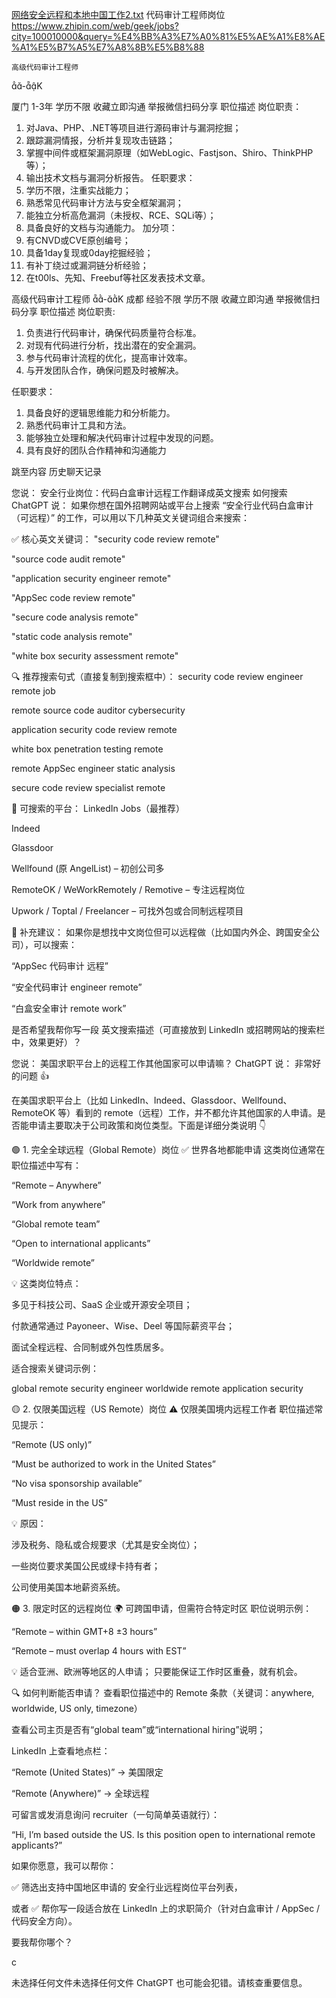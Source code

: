 [网络安全远程和本地中国工作2.txt](https://github.com/user-attachments/files/23142887/2.txt)
代码审计工程师岗位
	https://www.zhipin.com/web/geek/jobs?city=100010000&query=%E4%BB%A3%E7%A0%81%E5%AE%A1%E8%AE%A1%E5%B7%A5%E7%A8%8B%E5%B8%88
	
	
	
	
	
	
	
	高级代码审计工程师
-K

厦门
1-3年
学历不限
收藏立即沟通
举报微信扫码分享
职位描述
岗位职责：
1. 对Java、PHP、.NET等项目进行源码审计与漏洞挖掘；
2. 跟踪漏洞情报，分析并复现攻击链路；
3. 掌握中间件或框架漏洞原理（如WebLogic、Fastjson、Shiro、ThinkPHP等）；
4. 输出技术文档与漏洞分析报告。
任职要求：
1. 学历不限，注重实战能力；
2. 熟悉常见代码审计方法与安全框架漏洞；
3. 能独立分析高危漏洞（未授权、RCE、SQLi等）；
4. 具备良好的文档与沟通能力。
加分项：
1. 有CNVD或CVE原创编号；
2. 具备1day复现或0day挖掘经验；
3. 有补丁绕过或漏洞链分析经验；
4. 在t00ls、先知、Freebuf等社区发表技术文章。




高级代码审计工程师
-K
成都
经验不限
学历不限
收藏立即沟通
举报微信扫码分享
职位描述
岗位职责:
1. 负责进行代码审计，确保代码质量符合标准。
2. 对现有代码进行分析，找出潜在的安全漏洞。
3. 参与代码审计流程的优化，提高审计效率。
4. 与开发团队合作，确保问题及时被解决。

任职要求：
1. 具备良好的逻辑思维能力和分析能力。
2. 熟悉代码审计工具和方法。
3. 能够独立处理和解决代码审计过程中发现的问题。
4. 具有良好的团队合作精神和沟通能力



跳至内容
历史聊天记录

您说：
安全行业岗位：代码白盒审计远程工作翻译成英文搜索 如何搜索
ChatGPT 说：
如果你想在国外招聘网站或平台上搜索 “安全行业代码白盒审计（可远程）” 的工作，可以用以下几种英文关键词组合来搜索：

✅ 核心英文关键词：
"security code review remote"

"source code audit remote"

"application security engineer remote"

"AppSec code review remote"

"secure code analysis remote"

"static code analysis remote"

"white box security assessment remote"

🔍 推荐搜索句式（直接复制到搜索框中）：
security code review engineer remote job

remote source code auditor cybersecurity

application security code review remote

white box penetration testing remote

remote AppSec engineer static analysis

secure code review specialist remote

💼 可搜索的平台：
LinkedIn Jobs（最推荐）

Indeed

Glassdoor

Wellfound (原 AngelList) – 初创公司多

RemoteOK / WeWorkRemotely / Remotive – 专注远程岗位

Upwork / Toptal / Freelancer – 可找外包或合同制远程项目

📘 补充建议：
如果你是想找中文岗位但可以远程做（比如国内外企、跨国安全公司），可以搜索：

“AppSec 代码审计 远程”

“安全代码审计 engineer remote”

“白盒安全审计 remote work”

是否希望我帮你写一段 英文搜索描述（可直接放到 LinkedIn 或招聘网站的搜索栏中，效果更好）？

您说：
美国求职平台上的远程工作其他国家可以申请嘛？
ChatGPT 说：
非常好的问题 👍

在美国求职平台上（比如 LinkedIn、Indeed、Glassdoor、Wellfound、RemoteOK 等）看到的 remote（远程）工作，并不都允许其他国家的人申请。是否能申请主要取决于公司政策和岗位类型。下面是详细分类说明 👇

🟢 1. 完全全球远程（Global Remote）岗位
✅ 世界各地都能申请
这类岗位通常在职位描述中写有：

“Remote – Anywhere”

“Work from anywhere”

“Global remote team”

“Open to international applicants”

“Worldwide remote”

💡 这类岗位特点：

多见于科技公司、SaaS 企业或开源安全项目；

付款通常通过 Payoneer、Wise、Deel 等国际薪资平台；

面试全程远程、合同制或外包性质居多。

适合搜索关键词示例：

global remote security engineer
worldwide remote application security

🟡 2. 仅限美国远程（US Remote）岗位
⚠️ 仅限美国境内远程工作者
职位描述常见提示：

“Remote (US only)”

“Must be authorized to work in the United States”

“No visa sponsorship available”

“Must reside in the US”

💡 原因：

涉及税务、隐私或合规要求（尤其是安全岗位）；

一些岗位要求美国公民或绿卡持有者；

公司使用美国本地薪资系统。

🟠 3. 限定时区的远程岗位
🌍 可跨国申请，但需符合特定时区
职位说明示例：

“Remote – within GMT+8 ±3 hours”

“Remote – must overlap 4 hours with EST”

💡 适合亚洲、欧洲等地区的人申请；
只要能保证工作时区重叠，就有机会。

🔍 如何判断能否申请？
查看职位描述中的 Remote 条款（关键词：anywhere, worldwide, US only, timezone）

查看公司主页是否有“global team”或“international hiring”说明；

LinkedIn 上查看地点栏：

“Remote (United States)” → 美国限定

“Remote (Anywhere)” → 全球远程

可留言或发消息询问 recruiter（一句简单英语就行）：

“Hi, I’m based outside the US. Is this position open to international remote applicants?”

如果你愿意，我可以帮你：

✅ 筛选出支持中国地区申请的 安全行业远程岗位平台列表，

或者 ✅ 帮你写一段适合放在 LinkedIn 上的求职简介（针对白盒审计 / AppSec / 代码安全方向）。

要我帮你哪个？

c


未选择任何文件未选择任何文件
ChatGPT 也可能会犯错。请核查重要信息。


